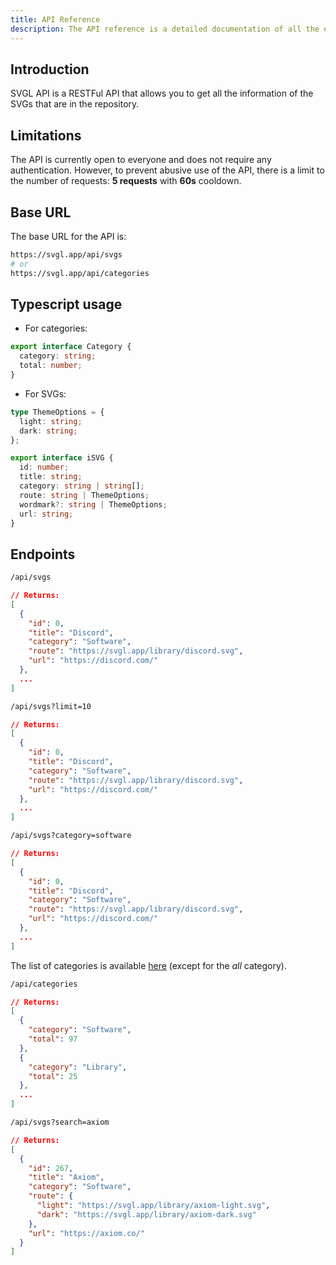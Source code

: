 ```yaml
---
title: API Reference
description: The API reference is a detailed documentation of all the endpoints available in the SVGL API.
---
```


<script>
  import Endpoint from '../components/endpoints.svelte';
</script>

## Introduction

SVGL API is a RESTFul API that allows you to get all the information of the SVGs that are in the repository.

## Limitations

The API is currently open to everyone and does not require any authentication. However, to prevent abusive use of the API, there is a limit to the number of requests: **5 requests** with **60s** cooldown.

## Base URL

The base URL for the API is:

```bash
https://svgl.app/api/svgs
# or
https://svgl.app/api/categories
```

## Typescript usage

- For categories:

```ts
export interface Category {
  category: string;
  total: number;
}
```

- For SVGs:

```ts
type ThemeOptions = {
  light: string;
  dark: string;
};

export interface iSVG {
  id: number;
  title: string;
  category: string | string[];
  route: string | ThemeOptions;
  wordmark?: string | ThemeOptions;
  url: string;
}
```

## Endpoints

<Endpoint title="Get all SVGs" method="GET" description="Returns all the SVGs in the repository.">

```bash
/api/svgs
```

<p></p>

```json
// Returns:
[
  {
    "id": 0,
    "title": "Discord",
    "category": "Software",
    "route": "https://svgl.app/library/discord.svg",
    "url": "https://discord.com/"
  },
  ...
]
```

</Endpoint>

<Endpoint title="Get a limited number of SVGs" method="GET" description="Returns a limited number of SVGs in the repository. Start from the first SVG.">

```bash
/api/svgs?limit=10
```

<p></p>

```json
// Returns:
[
  {
    "id": 0,
    "title": "Discord",
    "category": "Software",
    "route": "https://svgl.app/library/discord.svg",
    "url": "https://discord.com/"
  },
  ...
]
```

</Endpoint>

<Endpoint title="Filter SVGs by category" method="GET" description="Returns all the SVGs in the repository that match the category.">

```bash
/api/svgs?category=software
```

<p></p>

```json
// Returns:
[
  {
    "id": 0,
    "title": "Discord",
    "category": "Software",
    "route": "https://svgl.app/library/discord.svg",
    "url": "https://discord.com/"
  },
  ...
]
```

The list of categories is available [here](https://github.com/pheralb/svgl/blob/main/src/types/categories.ts) (except for the _all_ category).

</Endpoint>

<Endpoint title="Get only categories" method="GET" description="Returns only categories with the number of SVGs in each category.">

```bash
/api/categories
```

<p></p>

```json
// Returns:
[
  {
    "category": "Software",
    "total": 97
  },
  {
    "category": "Library",
    "total": 25
  },
  ...
]
```

</Endpoint>

<Endpoint title="Search SVGs by name" method="GET" description="Returns all the SVGs in the repository that match the name.">

```bash
/api/svgs?search=axiom
```

<p></p>

```json
// Returns:
[
  {
    "id": 267,
    "title": "Axiom",
    "category": "Software",
    "route": {
      "light": "https://svgl.app/library/axiom-light.svg",
      "dark": "https://svgl.app/library/axiom-dark.svg"
    },
    "url": "https://axiom.co/"
  }
]
```

</Endpoint>
